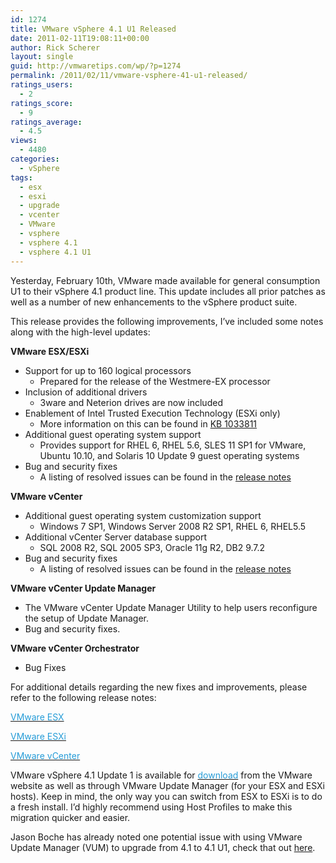 ```yaml
---
id: 1274
title: VMware vSphere 4.1 U1 Released
date: 2011-02-11T19:08:11+00:00
author: Rick Scherer
layout: single
guid: http://vmwaretips.com/wp/?p=1274
permalink: /2011/02/11/vmware-vsphere-41-u1-released/
ratings_users:
  - 2
ratings_score:
  - 9
ratings_average:
  - 4.5
views:
  - 4480
categories:
  - vSphere
tags:
  - esx
  - esxi
  - upgrade
  - vcenter
  - VMware
  - vsphere
  - vsphere 4.1
  - vsphere 4.1 U1
---
```

Yesterday, February 10th, VMware made available for general consumption U1 to their vSphere 4.1 product line. This update includes all prior patches as well as a number of new enhancements to the vSphere product suite.

This release provides the following improvements, I&#8217;ve included some notes along with the high-level updates:

**VMware ESX/ESXi**

  * Support for up to 160 logical processors 
      * Prepared for the release of the Westmere-EX processor
  * Inclusion of additional drivers 
      * 3ware and Neterion drives are now included
  * Enablement of Intel Trusted Execution Technology (ESXi only) 
      * More information on this can be found in <a href="http://kb.vmware.com/kb/1033811" target="_blank">KB 1033811</a> 
  * Additional guest operating system support 
      * Provides support for RHEL 6, RHEL 5.6, SLES 11 SP1 for VMware, Ubuntu 10.10, and Solaris 10 Update 9 guest operating systems
  * Bug and security fixes 
      * A listing of resolved issues can be found in the <a href="http://www.vmware.com/support/vsphere4/doc/vsp_esxi41_u1_rel_notes.html#resolvedissues" target="_blank">release notes</a>

**VMware vCenter**

  * Additional guest operating system customization support 
      * Windows 7 SP1, Windows Server 2008 R2 SP1, RHEL 6, RHEL5.5
  * Additional vCenter Server database support 
      * SQL 2008 R2, SQL 2005 SP3, Oracle 11g R2, DB2 9.7.2
  * Bug and security fixes 
      * A listing of resolved issues can be found in the <a href="http://www.vmware.com/support/vsphere4/doc/vsp_vc41_u1_rel_notes.html#resolvedissues" target="_blank">release notes</a>

**VMware vCenter Update Manager**

  * The VMware vCenter Update Manager Utility to help users reconfigure the setup of Update Manager.
  * Bug and security fixes.

**VMware vCenter Orchestrator**

  * Bug Fixes

For additional details regarding the new fixes and improvements, please refer to the following release notes:
  
<a href="http://www.vmware.com/support/vsphere4/doc/vsp_esx41_u1_rel_notes.html" target="_blank"><span style="color: #269cd7;">VMware ESX</span></a>
  
<a href="http://www.vmware.com/support/vsphere4/doc/vsp_esxi41_u1_rel_notes.html" target="_blank"><span style="color: #269cd7;">VMware ESXi </span></a>
  
<a href="http://www.vmware.com/support/vsphere4/doc/vsp_vc41_u1_rel_notes.html" target="_blank"><span style="color: #269cd7;">VMware vCenter</span></a>

VMware vSphere 4.1 Update 1 is available for <a href="http://downloads.vmware.com/d/info/datacenter_downloads/vmware_vsphere_4/4_0" target="_blank"><span style="color: #269cd7;">download</span></a> from the VMware website as well as through VMware Update Manager (for your ESX and ESXi hosts). Keep in mind, the only way you can switch from ESX to ESXi is to do a fresh install. I&#8217;d highly recommend using Host Profiles to make this migration quicker and easier.

Jason Boche has already noted one potential issue with using VMware Update Manager (VUM) to upgrade from 4.1 to 4.1 U1, check that out <a href="http://www.boche.net/blog/index.php/2011/02/11/vsphere-4-1-update-1-upgrade-file-issues/" target="_blank">here</a>.